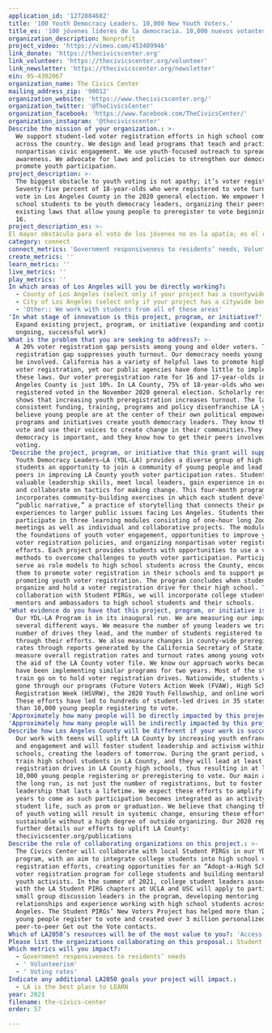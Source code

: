 ```yaml
---
application_id: '1272884682'
title: '100 Youth Democracy Leaders. 10,000 New Youth Voters.'
title_es: '100 jóvenes líderes de la democracia. 10,000 nuevos votantes jóvenes.'
organization_description: Nonprofit
project_video: 'https://vimeo.com/453409946'
link_donate: 'https://thecivicscenter.org'
link_volunteer: 'https://thecivicscenter.org/volunteer'
link_newsletter: 'https://thecivicscenter.org/newsletter'
ein: 95-4302067
organization_name: The Civics Center
mailing_address_zip: '90012'
organization_website: 'https://www.thecivicscenter.org/'
organization_twitter: '@TheCivicsCenter'
organization_facebook: 'https://www.facebook.com/TheCivicsCenter/'
organization_instagram: '@thecivicscenter'
Describe the mission of your organization.: >-
  We support student-led voter registration efforts in high school communities
  across the country. We design and lead programs that teach and practice
  nonpartisan civic engagement. We use youth-focused outreach to spread
  awareness. We advocate for laws and policies to strengthen our democracy and
  promote youth participation.
project_description: >-
  The biggest obstacle to youth voting is not apathy; it’s voter registration.
  Seventy-five percent of 18-year-olds who were registered to vote turned out to
  vote in Los Angeles County in the 2020 general election. We empower high
  school students to be youth democracy leaders, organizing their peers to use
  existing laws that allow young people to preregister to vote beginning at age
  16.
project_description_es: >-
El mayor obstáculo para el voto de los jóvenes no es la apatía; es el registro de votantes. El setenta y cinco por ciento de los jóvenes de 18 años que estaban registrados para votar acudieron a votar en el condado de Los Ángeles en las elecciones generales de 2020. Empoderamos a los estudiantes de secundaria para que sean líderes de la democracia juvenil, organizando a sus compañeros para que utilicen las leyes existentes que permiten que los jóvenes se preinscriban para votar a partir de los 16 años.
category: connect
connect_metrics: 'Government responsiveness to residents’ needs, Volunteerism, Voting rates'
create_metrics: ''
learn_metrics: ''
live_metrics: ''
play_metrics: ''
In which areas of Los Angeles will you be directly working?:
  - County of Los Angeles (select only if your project has a countywide benefit)
  - City of Los Angeles (select only if your project has a citywide benefit)
  - 'Other:: We work with students from all of these areas'
'In what stage of innovation is this project, program, or initiative?': >-
  Expand existing project, program, or initiative (expanding and continuing
  ongoing, successful work)
What is the problem that you are seeking to address?: >-
  A 20% voter registration gap persists among young and older voters. This
  registration gap suppresses youth turnout. Our democracy needs young people to
  be involved. California has a variety of helpful laws to promote high school
  voter registration, yet our public agencies have done little to implement
  these laws. Our voter preregistration rate for 16 and 17-year-olds in Los
  Angeles County is just 10%. In LA County, 75% of 18-year-olds who were
  registered voted in the November 2020 general election. Scholarly research
  shows that increasing youth preregistration increases turnout. The lack of
  consistent funding, training, programs and policy disenfranchise LA youth. We
  believe young people are at the center of their own political empowerment. Our
  programs and initiatives create youth democracy leaders. They know they can
  vote and use their voices to create change in their communities.They know why
  democracy is important, and they know how to get their peers involved and
  voting.
'Describe the project, program, or initiative that this grant will support to address the problem identified.': >-
  Youth Democracy Leaders–LA (YDL-LA) provides a diverse group of high school
  students an opportunity to join a community of young people and lead their
  peers in improving LA County youth voter participation rates. Students learn
  valuable leadership skills, meet local leaders, gain experience in organizing,
  and collaborate on tactics for making change. This four-month program
  incorporates community-building exercises in which each student develops a
  “public narrative,” a practice of storytelling that connects their personal
  experiences to larger public issues facing Los Angeles. Students then
  participate in three learning modules consisting of one-hour long Zoom
  meetings as well as individual and collaborative projects. The modules cover
  the foundations of youth voter engagement, opportunities to improve youth
  voter registration policies, and organizing nonpartisan voter registration
  efforts. Each project provides students with opportunities to use a variety of
  methods to overcome challenges to youth voter participation. Participants also
  serve as role models to high school students across the County, encouraging
  them to promote voter registration in their schools and to support policies
  promoting youth voter registration. The program concludes when students
  organize and hold a voter registration drive for their high school. Through a
  collaboration with Student PIRGs, we will incorporate college students as
  mentors and ambassadors to high school students and their schools.
'What evidence do you have that this project, program, or initiative is or will be successful, and how will you define and measure success?': >-
  Our YDL-LA Program is in its inaugural run. We are measuring our impact in
  several different ways. We measure the number of young leaders we train, the
  number of drives they lead, and the number of students registered to vote
  through their efforts. We also measure changes in county-wide preregistration
  rates through reports generated by the California Secretary of State, and we
  measure overall registration rates and turnout rates among young voters with
  the aid of the LA County voter file. We know our approach works because we
  have been implementing similar programs for two years. Most of the students we
  train go on to hold voter registration drives. Nationwide, students who have
  gone through our programs (Future Voters Action Week (FVAW), High School Voter
  Registration Week (HSVRW), the 2020 Youth Fellowship, and online workshops).
  These efforts have led to hundreds of student-led drives in 35 states and more
  than 10,000 young people registering to vote.
'Approximately how many people will be directly impacted by this project, program, or initiative?': '100'
'Approximately how many people will be indirectly impacted by this project, program, or initiative?': '10000'
Describe how Los Angeles County will be different if your work is successful.: >-
  Our work with teens will uplift LA County by increasing youth enfranchisement
  and engagement and will foster student leadership and activism within high
  schools, creating the leaders of tomorrow. During the grant period, we plan to
  train high school students in LA County, and they will lead at least 100 voter
  registration drives in LA County high schools, thus resulting in at least
  10,000 young people registering or preregistering to vote. Our main aim, in
  the long run, is not just the number of registrations, but to foster youth
  leadership that lasts a lifetime. We expect these efforts to amplify in the
  years to come as such participation becomes integrated as an activity in
  student life, such as prom or graduation. We believe that changing the culture
  of youth voting will result in systemic change, ensuring these efforts are
  sustainable without a high degree of outside organizing. Our 2020 report
  further details our efforts to uplift LA County:
  thecivicscenter.org/publications
Describe the role of collaborating organizations on this project.: >-
  The Civics Center will collaborate with local Student PIRGs in our YDL-LA
  program, with an aim to integrate college students into high school voter
  registration efforts, creating opportunities for an “Adopt-a-High School”
  voter registration program for college students and building mentorships among
  youth activists. In the summer of 2021, college student leaders associated
  with the LA Student PIRG chapters at UCLA and USC will apply to participate as
  small group discussion leaders in the program, developing mentoring
  relationships and experience working with high school students across Los
  Angeles. The Student PIRGs’ New Voters Project has helped more than 2 million
  young people register to vote and created over 3 million personalized,
  peer-to-peer Get out the Vote contacts.
Which of LA2050’s resources will be of the most value to you?: 'Access to the LA2050 community,Strategy assistance and implementation'
Please list the organizations collaborating on this proposal.: Student PIRGs
Which metrics will you impact?:
  - Government responsiveness to residents’ needs
  - ' Volunteerism'
  - ' Voting rates'
Indicate any additional LA2050 goals your project will impact.:
  - LA is the best place to LEARN
year: 2021
filename: the-civics-center
order: 57

---
```

